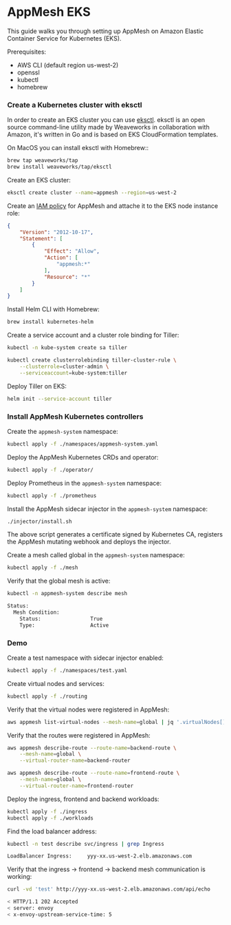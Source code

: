 # AppMesh EKS

This guide walks you through setting up AppMesh on Amazon Elastic Container Service for Kubernetes (EKS).

Prerequisites:

* AWS CLI (default region us-west-2)
* openssl
* kubectl
* homebrew

### Create a Kubernetes cluster with eksctl

In order to create an EKS cluster you can use [eksctl](https://eksctl.io).
eksctl is an open source command-line utility made by Weaveworks in collaboration with Amazon, 
it's written in Go and is based on EKS CloudFormation templates.

On MacOS you can install eksctl with Homebrew::

```bash
brew tap weaveworks/tap
brew install weaveworks/tap/eksctl
```

Create an EKS cluster:

```bash
eksctl create cluster --name=appmesh --region=us-west-2
```

Create an [IAM policy](https://docs.aws.amazon.com/app-mesh/latest/userguide/MESH_IAM_user_policies.html)
for AppMesh and attache it to the EKS node instance role:

```json
{
    "Version": "2012-10-17",
    "Statement": [
        {
            "Effect": "Allow",
            "Action": [
                "appmesh:*"
            ],
            "Resource": "*"
        }
    ]
}
```

Install Helm CLI with Homebrew:

```bash
brew install kubernetes-helm
```

Create a service account and a cluster role binding for Tiller:

```bash
kubectl -n kube-system create sa tiller

kubectl create clusterrolebinding tiller-cluster-rule \
    --clusterrole=cluster-admin \
    --serviceaccount=kube-system:tiller 
```

Deploy Tiller on EKS:

```bash
helm init --service-account tiller
```

### Install AppMesh Kubernetes controllers

Create the `appmesh-system` namespace:

```bash
kubectl apply -f ./namespaces/appmesh-system.yaml
```

Deploy the AppMesh Kubernetes CRDs and operator:

```bash
kubectl apply -f ./operator/
```

Deploy Prometheus in the `appmesh-system` namespace:

```bash
kubectl apply -f ./prometheus
```

Install the AppMesh sidecar injector in the `appmesh-system` namespace:

```bash
./injector/install.sh
```

The above script generates a certificate signed by Kubernetes CA,
registers the AppMesh mutating webhook and deploys the injector.

Create a mesh called global in the `appmesh-system` namespace:

```bash
kubectl apply -f ./mesh
```

Verify that the global mesh is active:

```bash
kubectl -n appmesh-system describe mesh

Status:
  Mesh Condition:
    Status:                True
    Type:                  Active
```

### Demo

Create a test namespace with sidecar injector enabled:

```bash
kubectl apply -f ./namespaces/test.yaml
```

Create virtual nodes and services:

```bash
kubectl apply -f ./routing
```

Verify that the virtual nodes were registered in AppMesh:

```bash
aws appmesh list-virtual-nodes --mesh-name=global | jq '.virtualNodes[].virtualNodeName'
```

Verify that the routes were registered in AppMesh:

```bash
aws appmesh describe-route --route-name=backend-route \
    --mesh-name=global \
    --virtual-router-name=backend-router

aws appmesh describe-route --route-name=frontend-route \
    --mesh-name=global \
    --virtual-router-name=frontend-router
```

Deploy the ingress, frontend and backend workloads:

```bash
kubectl apply -f ./ingress
kubectl apply -f ./workloads
```

Find the load balancer address:

```bash
kubectl -n test describe svc/ingress | grep Ingress

LoadBalancer Ingress:     yyy-xx.us-west-2.elb.amazonaws.com
```

Verify that the ingress -> frontend -> backend mesh communication is working:

```bash
curl -vd 'test' http://yyy-xx.us-west-2.elb.amazonaws.com/api/echo

< HTTP/1.1 202 Accepted
< server: envoy
< x-envoy-upstream-service-time: 5
```




